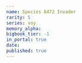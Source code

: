 ```yaml
---
name: Species 8472 Invader
rarity: 5
series: voy
memory_alpha:
bigbook_tier: -1
in_portal: true
date:
published: true
---
```



